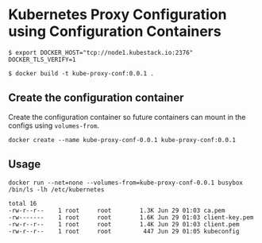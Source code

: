 # Kubernetes Proxy Configuration using Configuration Containers

```
$ export DOCKER_HOST="tcp://node1.kubestack.io:2376" DOCKER_TLS_VERIFY=1
```

```
$ docker build -t kube-proxy-conf:0.0.1 .
```

## Create the configuration container

Create the configuration container so future containers can mount in the configs using `volumes-from`. 

```
docker create --name kube-proxy-conf-0.0.1 kube-proxy-conf:0.0.1
```

## Usage

```
docker run --net=none --volumes-from=kube-proxy-conf-0.0.1 busybox /bin/ls -lh /etc/kubernetes
```

```
total 16
-rw-r--r--    1 root     root        1.3K Jun 29 01:03 ca.pem
-rw-------    1 root     root        1.6K Jun 29 01:03 client-key.pem
-rw-r--r--    1 root     root        1.4K Jun 29 01:03 client.pem
-rw-r--r--    1 root     root         447 Jun 29 01:05 kubeconfig
```
